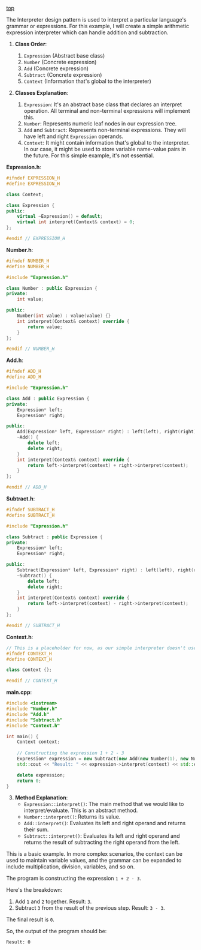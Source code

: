 [top](../README.md)

The Interpreter design pattern is used to interpret a particular language's grammar or expressions. 
For this example, I will create a simple arithmetic expression interpreter which can handle addition and subtraction.

1. **Class Order**:
   1. `Expression` (Abstract base class)
   2. `Number` (Concrete expression)
   3. `Add` (Concrete expression)
   4. `Subtract` (Concrete expression)
   5. `Context` (Information that's global to the interpreter)

2. **Classes Explanation**:
   1. `Expression`: It's an abstract base class that declares an interpret operation. All terminal and non-terminal expressions will implement this.
   2. `Number`: Represents numeric leaf nodes in our expression tree.
   3. `Add` and `Subtract`: Represents non-terminal expressions. They will have left and right `Expression` operands.
   4. `Context`: It might contain information that's global to the interpreter. In our case, it might be used to store variable name-value pairs in the future. For this simple example, it's not essential.

**Expression.h**:
```cpp
#ifndef EXPRESSION_H
#define EXPRESSION_H

class Context;

class Expression {
public:
    virtual ~Expression() = default;
    virtual int interpret(Context& context) = 0;
};

#endif // EXPRESSION_H
```

**Number.h**:
```cpp
#ifndef NUMBER_H
#define NUMBER_H

#include "Expression.h"

class Number : public Expression {
private:
    int value;

public:
    Number(int value) : value(value) {}
    int interpret(Context& context) override {
        return value;
    }
};

#endif // NUMBER_H
```

**Add.h**:
```cpp
#ifndef ADD_H
#define ADD_H

#include "Expression.h"

class Add : public Expression {
private:
    Expression* left;
    Expression* right;

public:
    Add(Expression* left, Expression* right) : left(left), right(right) {}
    ~Add() {
        delete left;
        delete right;
    }
    int interpret(Context& context) override {
        return left->interpret(context) + right->interpret(context);
    }
};

#endif // ADD_H
```

**Subtract.h**:
```cpp
#ifndef SUBTRACT_H
#define SUBTRACT_H

#include "Expression.h"

class Subtract : public Expression {
private:
    Expression* left;
    Expression* right;

public:
    Subtract(Expression* left, Expression* right) : left(left), right(right) {}
    ~Subtract() {
        delete left;
        delete right;
    }
    int interpret(Context& context) override {
        return left->interpret(context) - right->interpret(context);
    }
};

#endif // SUBTRACT_H
```

**Context.h**:
```cpp
// This is a placeholder for now, as our simple interpreter doesn't use it heavily.
#ifndef CONTEXT_H
#define CONTEXT_H

class Context {};

#endif // CONTEXT_H
```

**main.cpp**:
```cpp
#include <iostream>
#include "Number.h"
#include "Add.h"
#include "Subtract.h"
#include "Context.h"

int main() {
    Context context;
    
    // Constructing the expression 1 + 2 - 3
    Expression* expression = new Subtract(new Add(new Number(1), new Number(2)), new Number(3));
    std::cout << "Result: " << expression->interpret(context) << std::endl; // Should print 0

    delete expression;
    return 0;
}
```

3. **Method Explanation**:
   - `Expression::interpret()`: The main method that we would like to interpret/evaluate. This is an abstract method.
   - `Number::interpret()`: Returns its value.
   - `Add::interpret()`: Evaluates its left and right operand and returns their sum.
   - `Subtract::interpret()`: Evaluates its left and right operand and returns the result of subtracting the right operand from the left.

This is a basic example. In more complex scenarios, the context can be used to maintain variable values, and the grammar can be expanded to include multiplication, division, variables, and so on.

The program is constructing the expression `1 + 2 - 3`.

Here's the breakdown:

1. Add `1` and `2` together. Result: `3`.
2. Subtract `3` from the result of the previous step. Result: `3 - 3`.

The final result is `0`.

So, the output of the program should be:
```
Result: 0
```
